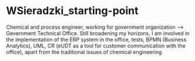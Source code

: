 # WSieradzki_starting-point
Chemical and process engineer, working for government organization --> Gevernment Technical Office.
Still broadening my horizons, I am involved in the implementation of the ERP system in the office, tests, BPMN (Business Analytics), UML, CR (eUDT as a tool for customer communication with the office), apart from the traditional issues of chemical engineering
